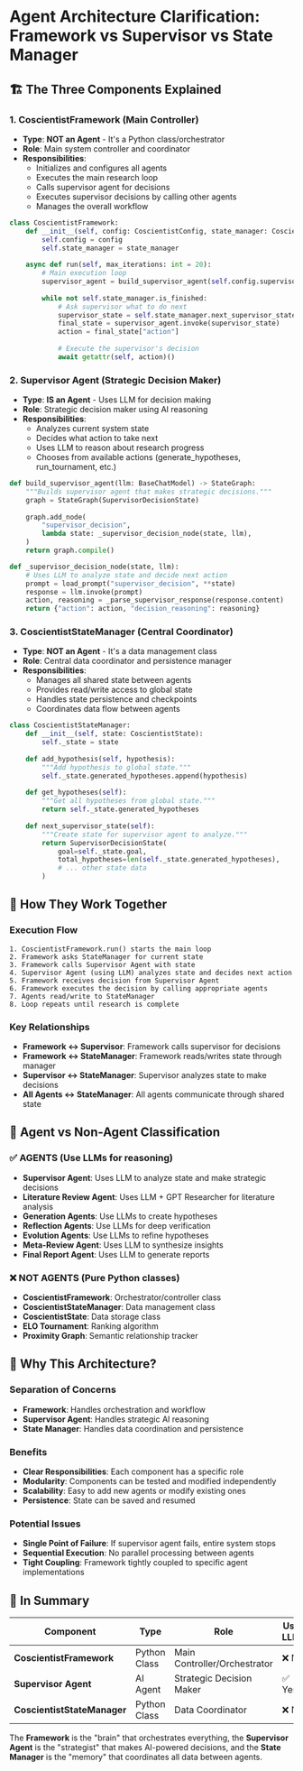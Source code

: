 # Agent Architecture Clarification: Framework vs Supervisor vs State Manager

## 🏗️ **The Three Components Explained**

### **1. CoscientistFramework (Main Controller)**
- **Type**: **NOT an Agent** - It's a Python class/orchestrator
- **Role**: Main system controller and coordinator
- **Responsibilities**:
  - Initializes and configures all agents
  - Executes the main research loop
  - Calls supervisor agent for decisions
  - Executes supervisor decisions by calling other agents
  - Manages the overall workflow

```python
class CoscientistFramework:
    def __init__(self, config: CoscientistConfig, state_manager: CoscientistStateManager):
        self.config = config
        self.state_manager = state_manager
    
    async def run(self, max_iterations: int = 20):
        # Main execution loop
        supervisor_agent = build_supervisor_agent(self.config.supervisor_agent_llm)
        
        while not self.state_manager.is_finished:
            # Ask supervisor what to do next
            supervisor_state = self.state_manager.next_supervisor_state()
            final_state = supervisor_agent.invoke(supervisor_state)
            action = final_state["action"]
            
            # Execute the supervisor's decision
            await getattr(self, action)()
```

### **2. Supervisor Agent (Strategic Decision Maker)**
- **Type**: **IS an Agent** - Uses LLM for decision making
- **Role**: Strategic decision maker using AI reasoning
- **Responsibilities**:
  - Analyzes current system state
  - Decides what action to take next
  - Uses LLM to reason about research progress
  - Chooses from available actions (generate_hypotheses, run_tournament, etc.)

```python
def build_supervisor_agent(llm: BaseChatModel) -> StateGraph:
    """Builds supervisor agent that makes strategic decisions."""
    graph = StateGraph(SupervisorDecisionState)
    
    graph.add_node(
        "supervisor_decision",
        lambda state: _supervisor_decision_node(state, llm),
    )
    return graph.compile()

def _supervisor_decision_node(state, llm):
    # Uses LLM to analyze state and decide next action
    prompt = load_prompt("supervisor_decision", **state)
    response = llm.invoke(prompt)
    action, reasoning = _parse_supervisor_response(response.content)
    return {"action": action, "decision_reasoning": reasoning}
```

### **3. CoscientistStateManager (Central Coordinator)**
- **Type**: **NOT an Agent** - It's a data management class
- **Role**: Central data coordinator and persistence manager
- **Responsibilities**:
  - Manages all shared state between agents
  - Provides read/write access to global state
  - Handles state persistence and checkpoints
  - Coordinates data flow between agents

```python
class CoscientistStateManager:
    def __init__(self, state: CoscientistState):
        self._state = state
    
    def add_hypothesis(self, hypothesis):
        """Add hypothesis to global state."""
        self._state.generated_hypotheses.append(hypothesis)
    
    def get_hypotheses(self):
        """Get all hypotheses from global state."""
        return self._state.generated_hypotheses
    
    def next_supervisor_state(self):
        """Create state for supervisor agent to analyze."""
        return SupervisorDecisionState(
            goal=self._state.goal,
            total_hypotheses=len(self._state.generated_hypotheses),
            # ... other state data
        )
```

## 🔄 **How They Work Together**

### **Execution Flow**
```
1. CoscientistFramework.run() starts the main loop
2. Framework asks StateManager for current state
3. Framework calls Supervisor Agent with state
4. Supervisor Agent (using LLM) analyzes state and decides next action
5. Framework receives decision from Supervisor Agent
6. Framework executes the decision by calling appropriate agents
7. Agents read/write to StateManager
8. Loop repeats until research is complete
```

### **Key Relationships**
- **Framework ↔ Supervisor**: Framework calls supervisor for decisions
- **Framework ↔ StateManager**: Framework reads/writes state through manager
- **Supervisor ↔ StateManager**: Supervisor analyzes state to make decisions
- **All Agents ↔ StateManager**: All agents communicate through shared state

## 🎯 **Agent vs Non-Agent Classification**

### **✅ AGENTS (Use LLMs for reasoning)**
- **Supervisor Agent**: Uses LLM to analyze state and make strategic decisions
- **Literature Review Agent**: Uses LLM + GPT Researcher for literature analysis
- **Generation Agents**: Use LLMs to create hypotheses
- **Reflection Agents**: Use LLMs for deep verification
- **Evolution Agents**: Use LLMs to refine hypotheses
- **Meta-Review Agent**: Uses LLM to synthesize insights
- **Final Report Agent**: Uses LLM to generate reports

### **❌ NOT AGENTS (Pure Python classes)**
- **CoscientistFramework**: Orchestrator/controller class
- **CoscientistStateManager**: Data management class
- **CoscientistState**: Data storage class
- **ELO Tournament**: Ranking algorithm
- **Proximity Graph**: Semantic relationship tracker

## 🧠 **Why This Architecture?**

### **Separation of Concerns**
- **Framework**: Handles orchestration and workflow
- **Supervisor Agent**: Handles strategic AI reasoning
- **State Manager**: Handles data coordination and persistence

### **Benefits**
- **Clear Responsibilities**: Each component has a specific role
- **Modularity**: Components can be tested and modified independently
- **Scalability**: Easy to add new agents or modify existing ones
- **Persistence**: State can be saved and resumed

### **Potential Issues**
- **Single Point of Failure**: If supervisor agent fails, entire system stops
- **Sequential Execution**: No parallel processing between agents
- **Tight Coupling**: Framework tightly coupled to specific agent implementations

## 🔧 **In Summary**

| Component | Type | Role | Uses LLM? |
|-----------|------|------|-----------|
| **CoscientistFramework** | Python Class | Main Controller/Orchestrator | ❌ No |
| **Supervisor Agent** | AI Agent | Strategic Decision Maker | ✅ Yes |
| **CoscientistStateManager** | Python Class | Data Coordinator | ❌ No |

The **Framework** is the "brain" that orchestrates everything, the **Supervisor Agent** is the "strategist" that makes AI-powered decisions, and the **State Manager** is the "memory" that coordinates all data between agents.
